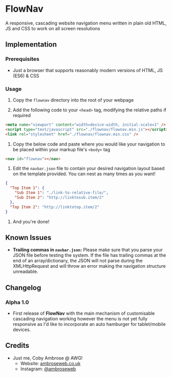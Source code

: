 # FlowNav

A responsive, cascading website navigation menu written in plain old HTML, JS and CSS to work on all screen resolutions

## Implementation

### Prerequisites

- Just a browser that supports reasonably modern versions of HTML, JS (ES6) & CSS

### Usage


1. Copy the `flownav` directory into the root of your webpage

1. Add the following code to your `<head>` tag, modifying the relative paths if required
```html
<meta name="viewport" content="width=device-width, initial-scale=1" />
<script type="text/javascript" src="./flownav/flownav.min.js"></script>
<link rel="stylesheet" href="./flownav/flownav.min.css" />
```

1. Copy the below code and paste where you would like your navigation to be placed within your markup file's `<body>` tag
```HTML
<nav id="flownav"></nav>
```

1. Edit the `navbar.json` file to contain your desired navigation layout based on the template provided. You can nest as many times as you want!
```json
{
  "Top Item 1": {
    "Sub Item 1": "./link-to-relative-file/",
    "Sub Item 2": "http://linktosub.item/2"
  },
  "Top Item 2": "http://linktotop.item/2"
}
```

1. And you're done!

## Known Issues

- **Trailing commas in `navbar.json`:** Please make sure that you parse your JSON file before testing the system. If the file has trailing commas at the end of an array/dictionary, the JSON will not parse during the XMLHttpRequest and will throw an error making the navigation structure unreadable.

## Changelog

### Alpha 1.0

- First release of **FlowNav** with the main mechanism of customisable cascading navigation working however the menu is not yet fully responsive as I'd like to incorporate an auto hamburger for tablet/mobile devices.

## Credits

- Just me, Coby Ambrose @ AWG!
  - Website: [ambroseweb.co.uk](https://ambroseweb.co.uk "My Website")
  - Instagram: [@ambroseweb](https://www.instagram.com/ambrosewebgroup/ "My Instagram")